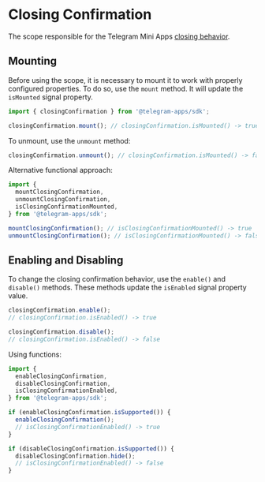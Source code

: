 # Closing Confirmation

The scope responsible for the Telegram Mini
Apps [closing behavior](../../../../platform/closing-behavior.md).

## Mounting

Before using the scope, it is necessary to mount it to work with properly configured properties. To
do so, use the `mount` method. It will update the `isMounted` signal property.

```ts
import { closingConfirmation } from '@telegram-apps/sdk';

closingConfirmation.mount(); // closingConfirmation.isMounted() -> true
```

To unmount, use the `unmount` method:

```ts
closingConfirmation.unmount(); // closingConfirmation.isMounted() -> false
```

Alternative functional approach:

```ts
import {
  mountClosingConfirmation,
  unmountClosingConfirmation,
  isClosingConfirmationMounted,
} from '@telegram-apps/sdk';

mountClosingConfirmation(); // isClosingConfirmationMounted() -> true
unmountClosingConfirmation(); // isClosingConfirmationMounted() -> false
```

## Enabling and Disabling

To change the closing confirmation behavior, use the `enable()` and `disable()` methods. These
methods update the `isEnabled` signal property value.

```ts
closingConfirmation.enable();
// closingConfirmation.isEnabled() -> true

closingConfirmation.disable();
// closingConfirmation.isEnabled() -> false
```

Using functions:

```ts
import {
  enableClosingConfirmation,
  disableClosingConfirmation,
  isClosingConfirmationEnabled,
} from '@telegram-apps/sdk';

if (enableClosingConfirmation.isSupported()) {
  enableClosingConfirmation();
  // isClosingConfirmationEnabled() -> true
}

if (disableClosingConfirmation.isSupported()) {
  disableClosingConfirmation.hide();
  // isClosingConfirmationEnabled() -> false
}
```